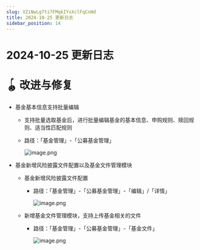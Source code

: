 ```yaml
---
slug: VZiNwLg7ti7FMqkIYsXclFqCnHd
title: 2024-10-25 更新日志
sidebar_position: 14
---
```



# 2024-10-25 更新日志


# 🪀 改进与修复

- 基金基本信息支持批量编辑
    - 支持批量选取基金后，进行批量编辑基金的基本信息、申购规则、赎回规则、适当性匹配规则
    - 路径：「基金管理」-「公募基金管理」

        ![image.png](/assets/a2eb3f34b355fd2469f4c7b7959d0b86.png)

- 基金新增风险披露文件配置以及基金文件管理模块
    - 基金新增风险披露文件配置
        - 路径：「基金管理」-「公募基金管理」-「编辑」/「详情」

            ![image.png](/assets/6a526142943f39c9b1215d9a6e111bfe.png)

    - 新增基金文件管理模块，支持上传基金相关的文件
        - 路径：「基金管理」-「公募基金管理」-「基金文件」

            ![image.png](/assets/9cf33c087941f85e39f3077d5d4a0e50.png)

